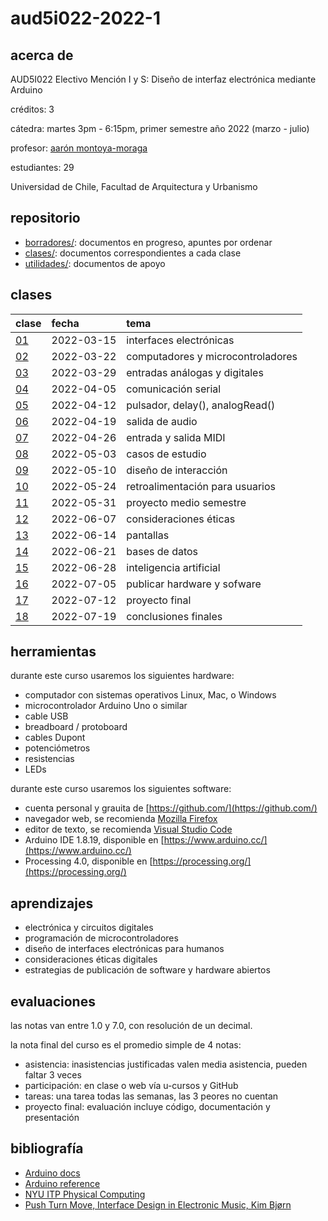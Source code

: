 # aud5i022-2022-1

## acerca de

AUD5I022 Electivo Mención I y S: Diseño de interfaz electrónica mediante Arduino

créditos: 3

cátedra: martes 3pm - 6:15pm, primer semestre año 2022 (marzo - julio)

profesor: [aarón montoya-moraga](https://github.com/montoyamoraga/)

estudiantes: 29

Universidad de Chile, Facultad de Arquitectura y Urbanismo

## repositorio

* [borradores/](borradores/): documentos en progreso, apuntes por ordenar
* [clases/](clases/): documentos correspondientes a cada clase
* [utilidades/](utilidades/): documentos de apoyo

## clases

| clase | fecha | tema |
|  :-------------------- | :--------- | :-------------------------------- |
| [01](clases/clase-01/) | 2022-03-15 | interfaces electrónicas           |
| [02](clases/clase-02/) | 2022-03-22 | computadores y microcontroladores |
| [03](clases/clase-03/) | 2022-03-29 | entradas análogas y digitales     |
| [04](clases/clase-04/) | 2022-04-05 | comunicación serial               |
| [05](clases/clase-05/) | 2022-04-12 | pulsador, delay(), analogRead()   |
| [06](clases/clase-06/) | 2022-04-19 | salida de audio                   |
| [07](clases/clase-07/) | 2022-04-26 | entrada y salida MIDI             |
| [08](clases/clase-08/) | 2022-05-03 | casos de estudio                  |
| [09](clases/clase-09/) | 2022-05-10 | diseño de interacción             |
| [10](clases/clase-10/) | 2022-05-24 | retroalimentación para usuarios   |
| [11](clases/clase-11/) | 2022-05-31 | proyecto medio semestre           |
| [12](clases/clase-12/) | 2022-06-07 | consideraciones éticas            |
| [13](clases/clase-13/) | 2022-06-14 | pantallas                         |
| [14](clases/clase-14/) | 2022-06-21 | bases de datos                    |
| [15](clases/clase-15/) | 2022-06-28 | inteligencia artificial           |
| [16](clases/clase-16/) | 2022-07-05 | publicar hardware y sofware       |
| [17](clases/clase-17/) | 2022-07-12 | proyecto final                    |
| [18](clases/clase-18/) | 2022-07-19 | conclusiones finales              |

## herramientas

durante este curso usaremos los siguientes hardware:

* computador con sistemas operativos Linux, Mac, o Windows
* microcontrolador Arduino Uno o similar
* cable USB
* breadboard / protoboard
* cables Dupont
* potenciómetros
* resistencias
* LEDs

durante este curso usaremos los siguientes software:

* cuenta personal y grauita de [https://github.com/](https://github.com/)
* navegador web, se recomienda [Mozilla Firefox](https://www.mozilla.org/)
* editor de texto, se recomienda [Visual Studio Code](https://code.visualstudio.com/)
* Arduino IDE 1.8.19, disponible en [https://www.arduino.cc/](https://www.arduino.cc/)
* Processing 4.0, disponible en [https://processing.org/](https://processing.org/)

## aprendizajes

* electrónica y circuitos digitales
* programación de microcontroladores
* diseño de interfaces electrónicas para humanos
* consideraciones éticas digitales
* estrategias de publicación de software y hardware abiertos

## evaluaciones

las notas van entre 1.0 y 7.0, con resolución de un decimal.

la nota final del curso es el promedio simple de 4 notas:

* asistencia: inasistencias justificadas valen media asistencia, pueden faltar 3 veces
* participación: en clase o web vía u-cursos y GitHub
* tareas: una tarea todas las semanas, las 3 peores no cuentan
* proyecto final: evaluación incluye código, documentación y presentación

## bibliografía

* [Arduino docs](https://docs.arduino.cc/)
* [Arduino reference](https://www.arduino.cc/reference/en/)
* [NYU ITP Physical Computing](https://itp.nyu.edu/physcomp/itp/)
* [Push Turn Move, Interface Design in Electronic Music, Kim Bjørn](https://bjooks.com/products/push-turn-move-the-book)